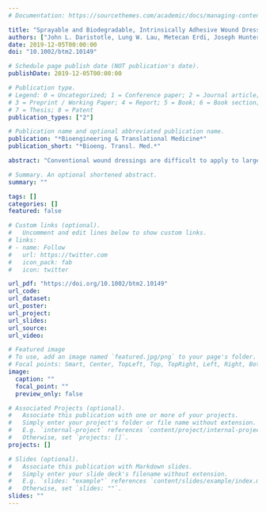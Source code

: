 ```yaml
---
# Documentation: https://sourcethemes.com/academic/docs/managing-content/

title: "Sprayable and Biodegradable, Intrinsically Adhesive Wound Dressing with Antimicrobial Properties"
authors: ["John L. Daristotle, Lung W. Lau, Metecan Erdi, Joseph Hunter, Albert Djoum Jr., Priya Srinivasan, Xiaofang Wu, Mousumi Basu, Omar B. Ayyub, Anthony D. Sandler, Peter Kofinas"]
date: 2019-12-05T00:00:00
doi: "10.1002/btm2.10149"

# Schedule page publish date (NOT publication's date).
publishDate: 2019-12-05T00:00:00

# Publication type.
# Legend: 0 = Uncategorized; 1 = Conference paper; 2 = Journal article;
# 3 = Preprint / Working Paper; 4 = Report; 5 = Book; 6 = Book section;
# 7 = Thesis; 8 = Patent
publication_types: ["2"]

# Publication name and optional abbreviated publication name.
publication: "*Bioengineering & Translational Medicine*"
publication_short: "*Bioeng. Transl. Med.*"

abstract: "Conventional wound dressings are difficult to apply to large total body surface area (TBSA) wounds, as they typically are prefabricated, require a layer of adhesive coating for fixation, and need frequent replacement for entrapped exudate. Large TBSA wounds as well as orthopedic trauma and low‐resource surgery also have a high risk of infection. In this report, a sprayable and intrinsically adhesive wound dressing loaded with antimicrobial silver is investigated that provides personalized fabrication with minimal patient contact. The dressing is composed of adhesive and biodegradable poly(lactic‐co‐glycolic acid) and poly(ethylene glycol) (PLGA/PEG) blend fibers with or without silver salt (AgNO3). in vitro studies demonstrate that the PLGA/PEG/Ag dressing has antimicrobial properties and low cytotoxicity, with antimicrobial silver controllably released over 7–14 days. In a porcine partial‐thickness wound model, the wounds treated with both antimicrobial and nonantimicrobial PLGA/PEG dressings heal at rates similar to those of the clinical, thin film polyurethane wound dressing, with similar scarring. However, PLGA/PEG adds a number of features beneficial for wound healing: greater exudate absorption, integration into the wound, a 25% reduction in dressing changes, and tissue regeneration with greater vascularization. There is also modest improvement in epidermis thickness compared to the control wound dressing."

# Summary. An optional shortened abstract.
summary: ""

tags: []
categories: []
featured: false

# Custom links (optional).
#   Uncomment and edit lines below to show custom links.
# links:
# - name: Follow
#   url: https://twitter.com
#   icon_pack: fab
#   icon: twitter

url_pdf: "https://doi.org/10.1002/btm2.10149"
url_code:
url_dataset:
url_poster:
url_project:
url_slides:
url_source:
url_video:

# Featured image
# To use, add an image named `featured.jpg/png` to your page's folder. 
# Focal points: Smart, Center, TopLeft, Top, TopRight, Left, Right, BottomLeft, Bottom, BottomRight.
image:
  caption: ""
  focal_point: ""
  preview_only: false

# Associated Projects (optional).
#   Associate this publication with one or more of your projects.
#   Simply enter your project's folder or file name without extension.
#   E.g. `internal-project` references `content/project/internal-project/index.md`.
#   Otherwise, set `projects: []`.
projects: []

# Slides (optional).
#   Associate this publication with Markdown slides.
#   Simply enter your slide deck's filename without extension.
#   E.g. `slides: "example"` references `content/slides/example/index.md`.
#   Otherwise, set `slides: ""`.
slides: ""
---
```

